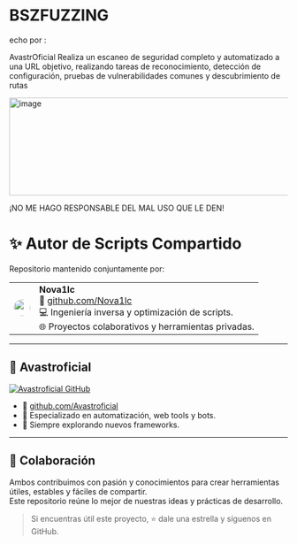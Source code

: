 # BSZFUZZING

echo por : 

AvastrOficial
Realiza un escaneo de seguridad completo y automatizado a una URL objetivo, realizando tareas de reconocimiento, detección de configuración, pruebas de vulnerabilidades comunes y descubrimiento de rutas


<img width="955" height="177" alt="image" src="https://github.com/user-attachments/assets/4c2f29bf-132c-4d6e-96c6-613eb5a572d4" />


¡NO ME HAGO RESPONSABLE DEL MAL USO QUE LE DEN!


# ✨ Autor de Scripts Compartido

Repositorio mantenido conjuntamente por:

<table>
  <tr>
    <td valign="middle">
      <a href="https://github.com/Nova1lc">
        <img src="https://github.com/Nova1lc.png" width="30" height="30" style="border-radius: 50%;">
      </a>
    </td>
    <td>
      <b>Nova1lc</b><br>
      🔗 <a href="https://github.com/Nova1lc">github.com/Nova1lc</a><br>
      💻 Ingeniería inversa y optimización de scripts.<br>
      🌐 Proyectos colaborativos y herramientas privadas.
    </td>
  </tr>
</table>

---

## 👤 Avastroficial

[![Avastroficial GitHub](https://github.com/Avastroficial.png)](https://github.com/Avastroficial)

- 🔗 [github.com/Avastroficial](https://github.com/Avastroficial)
- 🧠 Especializado en automatización, web tools y bots.
- 🚀 Siempre explorando nuevos frameworks.

---


## 🤝 Colaboración

Ambos contribuimos con pasión y conocimientos para crear herramientas útiles, estables y fáciles de compartir.  
Este repositorio reúne lo mejor de nuestras ideas y prácticas de desarrollo.

> Si encuentras útil este proyecto, ⭐ dale una estrella y síguenos en GitHub.

